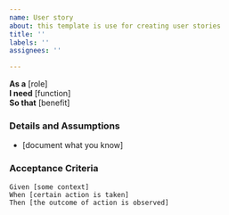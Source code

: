 ```yaml
---
name: User story
about: this template is use for creating user stories
title: ''
labels: ''
assignees: ''

---
```


**As a** [role]  
**I need** [function]  
**So that** [benefit]  
### Details and Assumptions
* [document what you know]
### Acceptance Criteria  
```gherkin
Given [some context]
When [certain action is taken]
Then [the outcome of action is observed]
```
